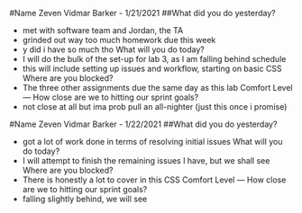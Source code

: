 #Name
Zeven Vidmar Barker - 1/21/2021
##What did you do yesterday?
- met with software team and Jordan, the TA
- grinded out way too much homework due this week
- y did i have so much tho
What will you do today?
- I will do the bulk of the set-up for lab 3, as I am falling behind schedule
- this will include setting up issues and workflow, starting on basic CSS
Where are you blocked?
- The three other assignments due the same day as this lab
Comfort Level — How close are we to hitting our sprint goals?
- not close at all but ima prob pull an all-nighter (just this once i promise)

#Name
Zeven Vidmar Barker - 1/22/2021
##What did you do yesterday?
- got a lot of work done in terms of resolving initial issues
What will you do today?
- I will attempt to finish the remaining issues I have, but we shall see
Where are you blocked?
- There is honestly a lot to cover in this CSS
Comfort Level — How close are we to hitting our sprint goals?
- falling slightly behind, we will see